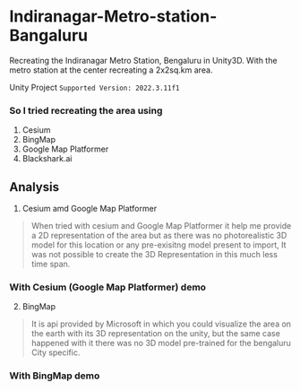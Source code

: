 # Indiranagar-Metro-station-Bangaluru
Recreating the Indiranagar Metro Station, Bengaluru in Unity3D. With the metro station at the center recreating a 2x2sq.km area.

Unity Project `Supported Version: 2022.3.11f1`

### So I tried recreating the area using 
1. Cesium
2. BingMap
3. Google Map Platformer
4. Blackshark.ai

## Analysis 
1. Cesium amd Google Map Platformer 
> When tried with cesium and Google Map Platformer it help me provide a 2D representation of the area but as there was no photorealistic 3D model for this location or any pre-exisitng model present to import, It was not possible to create the 3D Representation in this much less time span.

### With Cesium (Google Map Platformer) demo 

2. BingMap
> It is api provided by Microsoft in which you could visualize the area on the earth with its 3D representation on the unity, but the same case happened with it there was no 3D model pre-trained for the bengaluru City specific.

### With BingMap demo

